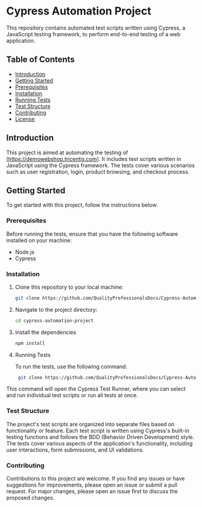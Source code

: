 # Cypress Automation Project

This repository contains automated test scripts written using Cypress, a JavaScript testing framework, to perform end-to-end testing of a web application.

## Table of Contents

- [Introduction](#introduction)
- [Getting Started](#getting-started)
- [Prerequisites](#prerequisites)
- [Installation](#installation)
- [Running Tests](#running-tests)
- [Test Structure](#test-structure)
- [Contributing](#contributing)
- [License](#license)

## Introduction

This project is aimed at automating the testing of [https://demowebshop.tricentis.com]. It includes test scripts written in JavaScript using the Cypress framework. The tests cover various scenarios such as user registration, login, product browsing, and checkout process.

## Getting Started

To get started with this project, follow the instructions below.

### Prerequisites

Before running the tests, ensure that you have the following software installed on your machine:

- Node.js
- Cypress

### Installation

1. Clone this repository to your local machine:

   ```bash
   git clone https://github.com/QualityProfessionalsDocs/Cypress-Automation

2. Navigate to the project directory:

   ```bash
   cd cypress-automation-project
   
3. Install the dependencies
   
   ```bash
   npm install

4. Running Tests
   
    To run the tests, use the following command:
   
    ```bash
     git clone https://github.com/QualityProfessionalsDocs/Cypress-Automation
This command will open the Cypress Test Runner, where you can select and run individual test scripts or run all tests at once.

### Test Structure

The project's test scripts are organized into separate files based on functionality or feature. Each test script is written using Cypress's built-in testing functions and follows the BDD (Behavior Driven Development) style. The tests cover various aspects of the application's functionality, including user interactions, form submissions, and UI validations.

### Contributing

Contributions to this project are welcome. If you find any issues or have suggestions for improvements, please open an issue or submit a pull request. For major changes, please open an issue first to discuss the proposed changes.
